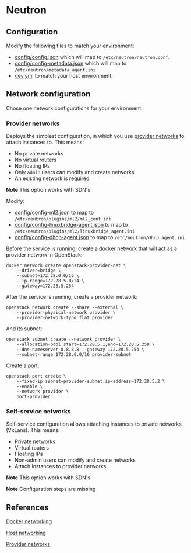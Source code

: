 # Neutron



## Configuration

Modify the following files to match your environment:

* [config/config.json](config/config.json.j2) which will map to `/etc/neutron/neutron.conf`.
* [config/config-metadata.json](config/config-metadata.json.j2) which will map to `/etc/neutron/metadata_agent.ini`
* [dev.yml](dev.yml.j2) to match your host environment.

## Network configuration

Chose one network configurations for your environment:

### Provider networks

Deploys the simplest configuration, in which you use [provider networks](https://docs.openstack.org/newton/install-guide-rdo/launch-instance-networks-provider.html) to attach instances to. This means:

* No private networks
* No virtual routers
* No floating IPs
* Only `admin` users can modify and create networks
* An existing network is required

**Note** This option works with SDN's

Modify:

* [config/config-ml2.json](config/config-ml2.json.j2) to map to `/etc/neutron/plugins/ml2/ml2_conf.ini`
* [config/config-linuxbridge-agent.json](config/config-linuxbridge-agent.json.j2) to map to `/etc/neutron/plugins/ml2/linuxbridge_agent.ini`
* [config/config-dhcp-agent.json](config/config-dhcp-agent.json.j2) to map to `/etc/neutron/dhcp_agent.ini`

Before the service is running, create a docker network that will act as a provider network in OpenStack:

    docker network create openstack-provider-net \
        --driver=bridge \
        --subnet=172.28.0.0/16 \
        --ip-range=172.28.5.0/24 \
        --gateway=172.28.5.254

After the service is running, create a provider network:

    openstack network create --share --external \
        --provider-physical-network provider \
        --provider-network-type flat provider

And its subnet:

    openstack subnet create --network provider \
        --allocation-pool start=172.28.5.1,end=172.28.5.250 \
        --dns-nameserver 8.8.8.8 --gateway 172.28.5.254 \
        --subnet-range 172.28.0.0/16 provider-subnet

Create a port:

    openstack port create \
        --fixed-ip subnet=provider-subnet,ip-address=172.28.5.2 \
        --enable \
        --network provider \
        port-provider

### Self-service networks

Self-service configuration allows attaching instances to private networks (VxLans). This means:

* Private networks
* Virtual routers
* Floating IPs
* Non-admin users can modify and create networks
* Attach instances to provider networks

**Note** This option works with SDN's

**Note** Configuration steps are missing

## References

[Docker networking](https://docs.docker.com/engine/reference/commandline/network_create/#specify-advanced-options)

[Host networking](https://docs.openstack.org/neutron/pike/install/environment-networking-obs.html)

[Provider networks](https://docs.openstack.org/neutron/pike/install/controller-install-option1-obs.html)